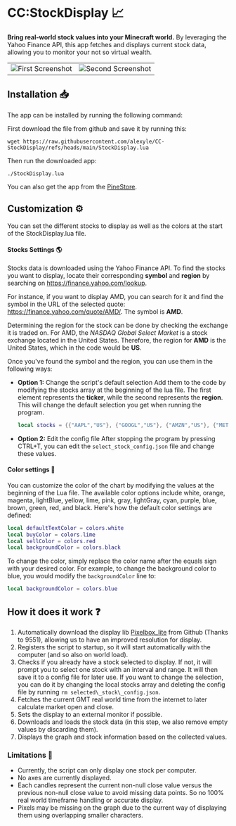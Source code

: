 # CC:StockDisplay 📈
**Bring real-world stock values into your Minecraft world.**
By leveraging the Yahoo Finance API, this app fetches and displays current stock data, allowing you to monitor your not so virtual wealth.

<table style="border: none;">
  <tr>
    <td>
      <img src=".README/showcase.png" alt="First Screenshot">
    </td>
    <td>
      <img src=".README/terminal_screenshot.png" alt="Second Screenshot">
    </td>
  </tr>
</table>

## Installation 📥
The app can be installed by running the following command:

First download the file from github and save it by running this:
```shell
wget https://raw.githubusercontent.com/alexyle/CC-StockDisplay/refs/heads/main/StockDisplay.lua
```
Then run the downloaded app:
```shell
./StockDisplay.lua
```

You can also get the app from the [PineStore](https://pinestore.cc/projects/103/stock-display).


## Customization ⚙️
You can set the different stocks to display as well as the colors at the start of the StockDisplay.lua file.


#### Stocks Settings 🌎
Stocks data is downloaded using the Yahoo Finance API. To find the stocks you want to display, locate their corresponding **symbol** and **region** by searching on https://finance.yahoo.com/lookup.

For instance, if you want to display AMD, you can search for it and find the symbol in the URL of the selected quote: https://finance.yahoo.com/quote/AMD/. The symbol is **AMD**.

Determining the region for the stock can be done by checking the exchange it is traded on. For AMD, the *NASDAQ Global Select Market* is a stock exchange located in the United States. Therefore, the region for **AMD** is the United States, which in the code would be **US**.

Once you've found the symbol and the region, you can use them in the following ways:

- **Option 1:** Change the script's default selection
  Add them to the code by modifying the stocks array at the beginning of the lua file. The first element represents the **ticker**, while the second represents the **region**. This will change the default selection you get when running the program.

  ```lua
  local stocks = {{"AAPL","US"}, {"GOOGL","US"}, {"AMZN","US"}, {"META","US"}, {"MSFT","US"}}
  ```

- **Option 2:** Edit the config file
  After stopping the program by pressing CTRL+T, you can edit the `select_stock_config.json` file and change these values.


#### Color settings 🎨

You can customize the color of the chart by modifying the values at the beginning of the Lua file. The available color options include white, orange, magenta, lightBlue, yellow, lime, pink, gray, lightGray, cyan, purple, blue, brown, green, red, and black.
Here's how the default color settings are defined:

```lua
local defaultTextColor = colors.white
local buyColor = colors.lime
local sellColor = colors.red
local backgroundColor = colors.black
```

To change the color, simply replace the color name after the equals sign with your desired color. For example, to change the background color to blue, you would modify the `backgroundColor` line to:

```lua
local backgroundColor = colors.blue
```

## How it does it work ❓
1. Automatically download the display lib [Pixelbox_lite](https://github.com/9551-Dev/pixelbox_lite) from Github (Thanks to 9551), allowing us to have an improved resolution for display.
2. Registers the script to startup, so it will start automatically with the computer (and so also on world load).
3. Checks if you already have a stock selected to display. If not, it will prompt you to select one stock with an interval and range. It will then save it to a config file for later use. If you want to change the selection, you can do it by changing the local stocks array and deleting the config file by running ``` rm selected\_stock\_config.json ```.
4. Fetches the current GMT real world time from the internet to later calculate market open and close.
5. Sets the display to an external monitor if possible.
6. Downloads and loads the stock data (in this step, we also remove empty values by discarding them).
7. Displays the graph and stock information based on the collected values.

### Limitations 🚧
* Currently, the script can only display one stock per computer.
* No axes are currently displayed.
* Each candles represent the current non-null close value versus the previous non-null close value to avoid missing data points. So no 100% real world timeframe handling or accurate display.
* Pixels may be missing on the graph due to the current way of displaying them using overlapping smaller characters.
